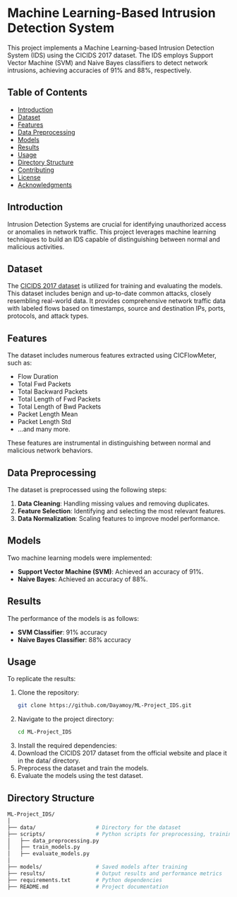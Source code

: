 # Machine Learning-Based Intrusion Detection System

This project implements a Machine Learning-based Intrusion Detection System (IDS) using the CICIDS 2017 dataset. The IDS employs Support Vector Machine (SVM) and Naive Bayes classifiers to detect network intrusions, achieving accuracies of 91% and 88%, respectively.

## Table of Contents

- [Introduction](#introduction)
- [Dataset](#dataset)
- [Features](#features)
- [Data Preprocessing](#data-preprocessing)
- [Models](#models)
- [Results](#results)
- [Usage](#usage)
- [Directory Structure](#directory-structure)
- [Contributing](#contributing)
- [License](#license)
- [Acknowledgments](#acknowledgments)

## Introduction

Intrusion Detection Systems are crucial for identifying unauthorized access or anomalies in network traffic. This project leverages machine learning techniques to build an IDS capable of distinguishing between normal and malicious activities.

## Dataset

The [CICIDS 2017 dataset](https://www.unb.ca/cic/datasets/ids-2017.html) is utilized for training and evaluating the models. This dataset includes benign and up-to-date common attacks, closely resembling real-world data. It provides comprehensive network traffic data with labeled flows based on timestamps, source and destination IPs, ports, protocols, and attack types.

## Features

The dataset includes numerous features extracted using CICFlowMeter, such as:

- Flow Duration
- Total Fwd Packets
- Total Backward Packets
- Total Length of Fwd Packets
- Total Length of Bwd Packets
- Packet Length Mean
- Packet Length Std
- ...and many more.

These features are instrumental in distinguishing between normal and malicious network behaviors.

## Data Preprocessing

The dataset is preprocessed using the following steps:

1. **Data Cleaning**: Handling missing values and removing duplicates.
2. **Feature Selection**: Identifying and selecting the most relevant features.
3. **Data Normalization**: Scaling features to improve model performance.

## Models

Two machine learning models were implemented:

- **Support Vector Machine (SVM)**: Achieved an accuracy of 91%.
- **Naive Bayes**: Achieved an accuracy of 88%.

## Results

The performance of the models is as follows:

- **SVM Classifier**: 91% accuracy
- **Naive Bayes Classifier**: 88% accuracy

## Usage

To replicate the results:

1. Clone the repository:
   ```bash
   git clone https://github.com/Dayamoy/ML-Project_IDS.git
2. Navigate to the project directory:
   ```bash
   cd ML-Project_IDS
3. Install the required dependencies:
4. Download the CICIDS 2017 dataset from the official website and place it in the data/ directory.
5. Preprocess the dataset and train the models.
6. Evaluate the models using the test dataset.
   
## Directory Structure
```bash
ML-Project_IDS/
│
├── data/                   # Directory for the dataset
├── scripts/                # Python scripts for preprocessing, training, and evaluation
│   ├── data_preprocessing.py
│   ├── train_models.py
│   ├── evaluate_models.py
│
├── models/                 # Saved models after training
├── results/                # Output results and performance metrics
├── requirements.txt        # Python dependencies
├── README.md               # Project documentation




